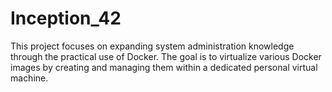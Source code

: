 # Inception_42
This project focuses on expanding system administration knowledge through the practical use of Docker. The goal is to virtualize various Docker images by creating and managing them within a dedicated personal virtual machine.
